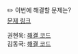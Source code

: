 ✏️ 이번에 해결할 문제는? <br>
[문제 링크](https://leetcode.com/problems/valid-palindrome/description/)

권현욱: [해결 코드]() <br>
김동국: [해결 코드]() <br>
